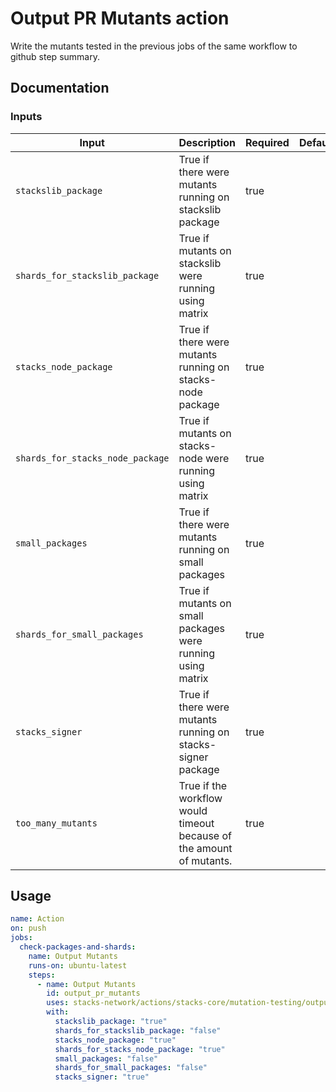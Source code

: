 # Output PR Mutants action

Write the mutants tested in the previous jobs of the same workflow to github step summary.

## Documentation

### Inputs

| Input | Description | Required | Default |
| ------------------------------- | ----------------------------------------------------- | ------------------------- | ------------------------- |
| `stackslib_package` | True if there were mutants running on stackslib package | true |  |
| `shards_for_stackslib_package` | True if mutants on stackslib were running using matrix | true |  |
| `stacks_node_package` | True if there were mutants running on stacks-node package | true |  |
| `shards_for_stacks_node_package` | True if mutants on stacks-node were running using matrix | true |  |
| `small_packages` | True if there were mutants running on small packages | true |  |
| `shards_for_small_packages` | True if mutants on small packages were running using matrix | true |  |
| `stacks_signer` | True if there were mutants running on stacks-signer package | true |  |
| `too_many_mutants` | True if the workflow would timeout because of the amount of mutants. | true |  |

## Usage

```yaml
name: Action
on: push
jobs:
  check-packages-and-shards:
    name: Output Mutants
    runs-on: ubuntu-latest
    steps:
      - name: Output Mutants
        id: output_pr_mutants
        uses: stacks-network/actions/stacks-core/mutation-testing/output-pr-mutants@main
        with:
          stackslib_package: "true"
          shards_for_stackslib_package: "false"
          stacks_node_package: "true"
          shards_for_stacks_node_package: "true"
          small_packages: "false"
          shards_for_small_packages: "false"
          stacks_signer: "true"
```
